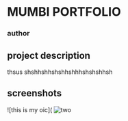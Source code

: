 # MUMBI PORTFOLIO
### author 
## project description
thsus shshhshhshshhshhhshshshhsh
## screenshots
![this is my oic](
![two](https://user-images.githubusercontent.com/126749794/224485120-f2f556fd-199b-48a1-b552-7f1b31e3ebbb.jpg)

